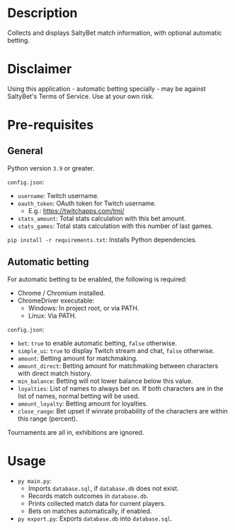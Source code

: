 # Description

Collects and displays SaltyBet match information, with optional automatic betting.

# Disclaimer

Using this application - automatic betting specially - may be against SaltyBet's Terms of Service. Use at your own risk.

# Pre-requisites

## General

Python version `3.9` or greater.

`config.json`:

* `username`: Twitch username.
* `oauth_token`: OAuth token for Twitch username.
    * E.g.: https://twitchapps.com/tmi/
* `stats_amount`: Total stats calculation with this bet amount.
* `stats_games`: Total stats calculation with this number of last games.

`pip install -r requirements.txt`: Installs Python dependencies.

## Automatic betting

For automatic betting to be enabled, the following is required:

* Chrome / Chromium installed.
* ChromeDriver executable:
    * Windows: In project root, or via PATH.
    * Linux: Via PATH.

`config.json`:

* `bet`: `true` to enable automatic betting, `false` otherwise.
* `simple_ui`: `true` to display Twitch stream and chat, `false` otherwise.
* `amount`: Betting amount for matchmaking.
* `amount_direct`: Betting amount for matchmaking between characters with direct match history.
* `min_balance`: Betting will not lower balance below this value.
* `loyalties`: List of names to always bet on. If both characters are in the list of names, normal betting will be used.
* `amount_loyalty`: Betting amount for loyalties.
* `close_range`: Bet upset if winrate probability of the characters are within this range (percent). 

Tournaments are all in, exhibitions are ignored.

# Usage

* `py main.py`:
    * Imports `database.sql`, if `database.db` does not exist.
    * Records match outcomes in `database.db`.
    * Prints collected match data for current players.
    * Bets on matches automatically, if enabled.
* `py export.py`: Exports `database.db` into `database.sql`.